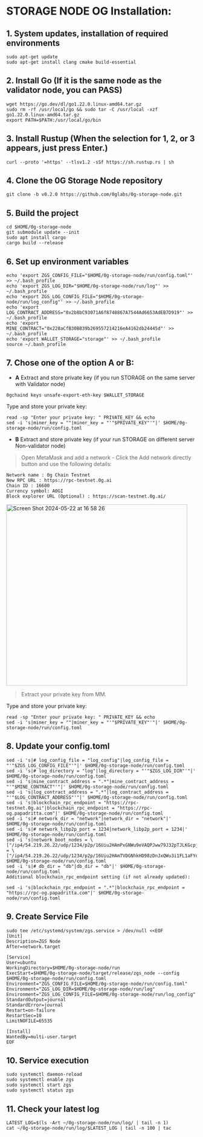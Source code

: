 # STORAGE NODE OG Installation:

## 1. System updates, installation of required environments
```
sudo apt-get update
sudo apt-get install clang cmake build-essential
```
## 2. Install Go (If it is the same node as the validator node, you can PASS)
```
wget https://go.dev/dl/go1.22.0.linux-amd64.tar.gz
sudo rm -rf /usr/local/go && sudo tar -C /usr/local -xzf go1.22.0.linux-amd64.tar.gz
export PATH=$PATH:/usr/local/go/bin
```
## 3. Install Rustup (When the selection for 1, 2, or 3 appears, just press Enter.)
```
curl --proto '=https' --tlsv1.2 -sSf https://sh.rustup.rs | sh
```
## 4. Clone the 0G Storage Node repository
```
git clone -b v0.2.0 https://github.com/0glabs/0g-storage-node.git
```
## 5. Build the project
```
cd $HOME/0g-storage-node
git submodule update --init
sudo apt install cargo
cargo build --release
```
## 6. Set up environment variables
```
echo 'export ZGS_CONFIG_FILE="$HOME/0g-storage-node/run/config.toml"' >> ~/.bash_profile
echo 'export ZGS_LOG_DIR="$HOME/0g-storage-node/run/log"' >> ~/.bash_profile
echo 'export ZGS_LOG_CONFIG_FILE="$HOME/0g-storage-node/run/log_config"' >> ~/.bash_profile
echo 'export LOG_CONTRACT_ADDRESS="0x2b8bC93071A6f8740867A7544Ad6653AdEB7D919"' >> ~/.bash_profile
echo 'export MINE_CONTRACT="0x228aCfB30B839b269557214216eA4162db24445d"' >> ~/.bash_profile
echo 'export WALLET_STORAGE="storage"' >> ~/.bash_profile
source ~/.bash_profile
```
## 7. Chose one of the option **A** or **B**:

- **A** Extract and store private key (if you run STORAGE on the same server with Validator node)
```
0gchaind keys unsafe-export-eth-key $WALLET_STORAGE
```
Type and store your private key:
```
read -sp "Enter your private key: " PRIVATE_KEY && echo
sed -i 's|miner_key = ""|miner_key = "'"$PRIVATE_KEY"'"|' $HOME/0g-storage-node/run/config.toml
```
- **B** Extract and store private key (if your run STORAGE on different server Non-validator node)

>Open MetaMask and add a network - Click the Add network directly button and use the following details:
```
Network name : 0g Chain Testnet
New RPC URL : https://rpc-testnet.0g.ai
Chain ID : 16600
Currency symbol: A0GI
Block explorer URL (Optional) : https://scan-testnet.0g.ai/
```
<img width="479" alt="Screen Shot 2024-05-22 at 16 58 26" src="https://github.com/papadritta/og-protocol-services/assets/90826754/2d37bbcc-9292-4e0f-b300-c7b0c1db8f9e">

>Extract your private key from MM.

Type and store your private key:
```
read -sp "Enter your private key: " PRIVATE_KEY && echo
sed -i 's|miner_key = ""|miner_key = "'"$PRIVATE_KEY"'"|' $HOME/0g-storage-node/run/config.toml
```
## 8. Update your config.toml
```
sed -i 's|# log_config_file = "log_config"|log_config_file = "'"$ZGS_LOG_CONFIG_FILE"'"|' $HOME/0g-storage-node/run/config.toml
sed -i 's|# log_directory = "log"|log_directory = "'"$ZGS_LOG_DIR"'"|' $HOME/0g-storage-node/run/config.toml
sed -i 's|mine_contract_address = ".*"|mine_contract_address = "'"$MINE_CONTRACT"'"|' $HOME/0g-storage-node/run/config.toml
sed -i 's|log_contract_address = ".*"|log_contract_address = "'"$LOG_CONTRACT_ADDRESS"'"|' $HOME/0g-storage-node/run/config.toml
sed -i 's|blockchain_rpc_endpoint = "https://rpc-testnet.0g.ai"|blockchain_rpc_endpoint = "https://rpc-og.papadritta.com"|' $HOME/0g-storage-node/run/config.toml
sed -i 's|# network_dir = "network"|network_dir = "network"|' $HOME/0g-storage-node/run/config.toml
sed -i 's|# network_libp2p_port = 1234|network_libp2p_port = 1234|' $HOME/0g-storage-node/run/config.toml
sed -i 's|network_boot_nodes = \["/ip4/54.219.26.22/udp/1234/p2p/16Uiu2HAmPxGNWu9eVAQPJww79J32pTJLKGcpjRMb4Qb8xxKkyuG1","/ip4/52.52.127.117/udp/1234/p2p/16Uiu2HAm93Hd5azfhkGBbkx1zero3nYHvfjQYM2NtiW4R3r5bE2g"\]|network_boot_nodes = \["/ip4/54.219.26.22/udp/1234/p2p/16Uiu2HAmTVDGNhkHD98zDnJxQWu3i1FL1aFYeh9wiQTNu4pDCgps","/ip4/52.52.127.117/udp/1234/p2p/16Uiu2HAkzRjxK2gorngB1Xq84qDrT4hSVznYDHj6BkbaE4SGx9oS"\]|' $HOME/0g-storage-node/run/config.toml
sed -i 's|# db_dir = "db"|db_dir = "db"|' $HOME/0g-storage-node/run/config.toml
Additional blockchain_rpc_endpoint setting (if not already updated):
```
```
sed -i 's|blockchain_rpc_endpoint = ".*"|blockchain_rpc_endpoint = "https://rpc-og.papadritta.com"|' $HOME/0g-storage-node/run/config.toml
```
## 9. Create Service File
```
sudo tee /etc/systemd/system/zgs.service > /dev/null <<EOF
[Unit]
Description=ZGS Node
After=network.target

[Service]
User=ubuntu
WorkingDirectory=$HOME/0g-storage-node/run
ExecStart=$HOME/0g-storage-node/target/release/zgs_node --config $HOME/0g-storage-node/run/config.toml
Environment="ZGS_CONFIG_FILE=$HOME/0g-storage-node/run/config.toml"
Environment="ZGS_LOG_DIR=$HOME/0g-storage-node/run/log"
Environment="ZGS_LOG_CONFIG_FILE=$HOME/0g-storage-node/run/log_config"
StandardOutput=journal
StandardError=journal
Restart=on-failure
RestartSec=10
LimitNOFILE=65535

[Install]
WantedBy=multi-user.target
EOF
```
## 10. Service execution
```
sudo systemctl daemon-reload
sudo systemctl enable zgs
sudo systemctl start zgs
sudo systemctl status zgs
```
## 11. Check your latest log
```
LATEST_LOG=$(ls -Art ~/0g-storage-node/run/log/ | tail -n 1)
cat ~/0g-storage-node/run/log/$LATEST_LOG | tail -n 100 | tac
```
